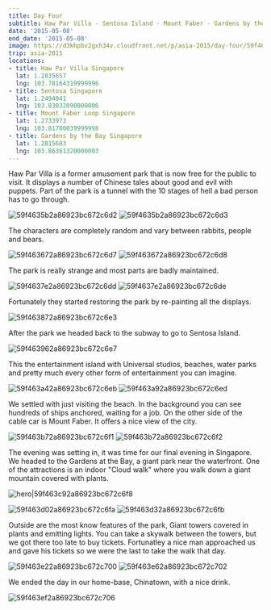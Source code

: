 ```yaml
---
title: Day Four
subtitle: Haw Par Villa - Sentosa Island - Mount Faber - Gardens by the Bay
date: '2015-05-08'
end_date: '2015-05-08'
image: https://d3khpbv2gxh34v.cloudfront.net/p/asia-2015/day-four/59f463472a86923bc672c6ce.jpg
trip: asia-2015
locations:
- title: Haw Par Villa Singapore
  lat: 1.2835657
  lng: 103.78164319999996
- title: Sentosa Singapore
  lat: 1.2494041
  lng: 103.83032090000006
- title: Mount Faber Loop Singapore
  lat: 1.2733973
  lng: 103.81700039999998
- title: Gardens by the Bay Singapore
  lat: 1.2815683
  lng: 103.86361320000003
---
```


Haw Par Villa is a former amusement park that is now free for the public to visit. It displays a number of Chinese tales about good and evil with puppets. Part of the park is a tunnel with the 10 stages of hell a bad person has to go through.

![59f4635b2a86923bc672c6d2](https://d3khpbv2gxh34v.cloudfront.net/p/asia-2015/day-four/59f463602a86923bc672c6d6.jpg "1.506")
![59f4635b2a86923bc672c6d3](https://d3khpbv2gxh34v.cloudfront.net/p/asia-2015/day-four/59f4635d2a86923bc672c6d4.jpg "1.506")

The characters are completely random and vary between rabbits, people and bears.

![59f463672a86923bc672c6d7](https://d3khpbv2gxh34v.cloudfront.net/p/asia-2015/day-four/59f4636d2a86923bc672c6da.jpg "1.506")
![59f463672a86923bc672c6d8](https://d3khpbv2gxh34v.cloudfront.net/p/asia-2015/day-four/59f4636b2a86923bc672c6d9.jpg "1.506")

The park is really strange and most parts are badly maintained.

![59f4637e2a86923bc672c6dd](https://d3khpbv2gxh34v.cloudfront.net/p/asia-2015/day-four/59f4637f2a86923bc672c6df.jpg "1.5")
![59f4637e2a86923bc672c6de](https://d3khpbv2gxh34v.cloudfront.net/p/asia-2015/day-four/59f463822a86923bc672c6e1.jpg "1.5")

Fortunately they started restoring the park by re-painting all the displays.

![59f463872a86923bc672c6e3](https://d3khpbv2gxh34v.cloudfront.net/p/asia-2015/day-four/59f4638b2a86923bc672c6e4.jpg "1.5")

After the park we headed back to the subway to go to Sentosa Island.

![59f463962a86923bc672c6e7](https://d3khpbv2gxh34v.cloudfront.net/p/asia-2015/day-four/59f463992a86923bc672c6e8.jpg "1.5")

This the entertainment island with Universal studios, beaches, water parks and pretty much every other form of entertainment you can imagine.

![59f463a42a86923bc672c6eb](https://d3khpbv2gxh34v.cloudfront.net/p/asia-2015/day-four/59f463a62a86923bc672c6ec.jpg "1.506")
![59f463a92a86923bc672c6ed](https://d3khpbv2gxh34v.cloudfront.net/p/asia-2015/day-four/59f463aa2a86923bc672c6ee.jpg "1.5")

We settled with just visiting the beach. In the background you can see hundreds of ships anchored, waiting for a job. On the other side of the cable car is Mount Faber. It offers a nice view of the city.

![59f463b72a86923bc672c6f1](https://d3khpbv2gxh34v.cloudfront.net/p/asia-2015/day-four/59f463bb2a86923bc672c6f3.jpg "1.5")
![59f463b72a86923bc672c6f2](https://d3khpbv2gxh34v.cloudfront.net/p/asia-2015/day-four/59f463bd2a86923bc672c6f5.jpg "1.5")

The evening was setting in, it was time for our final evening in Singapore. We headed to the Gardens at the Bay, a giant park near the waterfront. One of the attractions is an indoor "Cloud walk" where you walk down a giant mountain covered with plants.

![hero|59f463c92a86923bc672c6f8](https://d3khpbv2gxh34v.cloudfront.net/p/asia-2015/day-four/59f463c92a86923bc672c6f8.jpg "1.506")

![59f463d02a86923bc672c6fa](https://d3khpbv2gxh34v.cloudfront.net/p/asia-2015/day-four/59f463d42a86923bc672c6fc.jpg "1.5")
![59f463d32a86923bc672c6fb](https://d3khpbv2gxh34v.cloudfront.net/p/asia-2015/day-four/59f463d62a86923bc672c6fd.jpg "1.506")

Outside are the most know features of the park, Giant towers covered in plants and emitting lights. You can take a skywalk between the towers, but we got there too late to buy tickets. Fortunatley a nice man approached us and gave his tickets so we were the last to take the walk that day.

![59f463e22a86923bc672c700](https://d3khpbv2gxh34v.cloudfront.net/p/asia-2015/day-four/59f463e42a86923bc672c701.jpg "1.506")
![59f463e62a86923bc672c702](https://d3khpbv2gxh34v.cloudfront.net/p/asia-2015/day-four/59f463ec2a86923bc672c704.jpg "0.667")

We ended the day in our home-base, Chinatown, with a nice drink.

![59f463ef2a86923bc672c706](https://d3khpbv2gxh34v.cloudfront.net/p/asia-2015/day-four/59f463f22a86923bc672c707.jpg "1.5")

